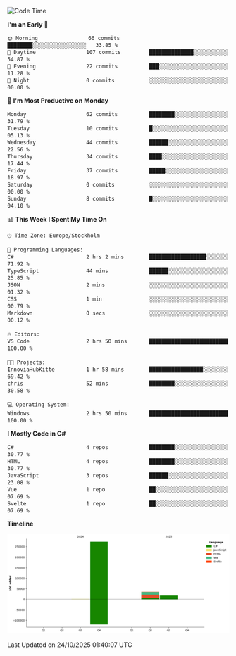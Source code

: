 <!--START_SECTION:waka-->
![Code Time](http://img.shields.io/badge/Code%20Time-10%20hrs%206%20mins-blue)

**I'm an Early 🐤** 

```text
🌞 Morning                66 commits          ████████░░░░░░░░░░░░░░░░░   33.85 % 
🌆 Daytime                107 commits         ██████████████░░░░░░░░░░░   54.87 % 
🌃 Evening                22 commits          ███░░░░░░░░░░░░░░░░░░░░░░   11.28 % 
🌙 Night                  0 commits           ░░░░░░░░░░░░░░░░░░░░░░░░░   00.00 % 
```
📅 **I'm Most Productive on Monday** 

```text
Monday                   62 commits          ████████░░░░░░░░░░░░░░░░░   31.79 % 
Tuesday                  10 commits          █░░░░░░░░░░░░░░░░░░░░░░░░   05.13 % 
Wednesday                44 commits          ██████░░░░░░░░░░░░░░░░░░░   22.56 % 
Thursday                 34 commits          ████░░░░░░░░░░░░░░░░░░░░░   17.44 % 
Friday                   37 commits          █████░░░░░░░░░░░░░░░░░░░░   18.97 % 
Saturday                 0 commits           ░░░░░░░░░░░░░░░░░░░░░░░░░   00.00 % 
Sunday                   8 commits           █░░░░░░░░░░░░░░░░░░░░░░░░   04.10 % 
```


📊 **This Week I Spent My Time On** 

```text
🕑︎ Time Zone: Europe/Stockholm

💬 Programming Languages: 
C#                       2 hrs 2 mins        ██████████████████░░░░░░░   71.92 % 
TypeScript               44 mins             ██████░░░░░░░░░░░░░░░░░░░   25.85 % 
JSON                     2 mins              ░░░░░░░░░░░░░░░░░░░░░░░░░   01.32 % 
CSS                      1 min               ░░░░░░░░░░░░░░░░░░░░░░░░░   00.79 % 
Markdown                 0 secs              ░░░░░░░░░░░░░░░░░░░░░░░░░   00.12 % 

🔥 Editors: 
VS Code                  2 hrs 50 mins       █████████████████████████   100.00 % 

🐱‍💻 Projects: 
InnoviaHubKitte          1 hr 58 mins        █████████████████░░░░░░░░   69.42 % 
chris                    52 mins             ████████░░░░░░░░░░░░░░░░░   30.58 % 

💻 Operating System: 
Windows                  2 hrs 50 mins       █████████████████████████   100.00 % 
```

**I Mostly Code in C#** 

```text
C#                       4 repos             ████████░░░░░░░░░░░░░░░░░   30.77 % 
HTML                     4 repos             ████████░░░░░░░░░░░░░░░░░   30.77 % 
JavaScript               3 repos             ██████░░░░░░░░░░░░░░░░░░░   23.08 % 
Vue                      1 repo              ██░░░░░░░░░░░░░░░░░░░░░░░   07.69 % 
Svelte                   1 repo              ██░░░░░░░░░░░░░░░░░░░░░░░   07.69 % 
```



**Timeline**

![Lines of Code chart](https://raw.githubusercontent.com/Kittzor/Kittzor/main/assets/bar_graph.png)


 Last Updated on 24/10/2025 01:40:07 UTC
<!--END_SECTION:waka-->
